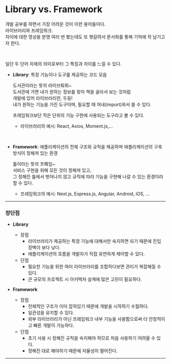 # Library vs. Framework

개발 공부를 하면서 가장 어려운 것이 이런 용어들이다.  
라이브러리와 프레임워크.  
차이에 대한 영상을 분명 여러 번 봤는데도 또 헷갈려서 문서화를 통해 기억에 칵 남기고자 한다.

<br>

일단 두 단어 자체의 의미로부터 그 특징과 차이를 느낄 수 있다.

- **Library**: 특정 기능이나 도구를 제공하는 코드 모음

  도서관이라는 뜻의 라이브뤄뤼~  
  도서관에 가면 내가 원하는 정보를 찾아 책을 골라서 보는 것처럼  
  개발에 있어 라이브러리란, 두둥!  
  내가 원하는 기능을 가진 도구이며, 필요할 때 꺼내(import)와서 쓸 수 있다.

  프레임워크보단 작은 단위의 기능 구현에 사용되는 도구라고 볼 수 있다.

  - 라이브러리의 예시: React, Axios, Moment.js,...

<br>

- **Framework**: 애플리케이션의 전체 구조와 규칙을 제공하며 애플리케이션의 구축 방식이 정해져 있는 환경

  틀이라는 뜻의 프뤠임~  
  서비스 구현을 위해 모든 것이 정해져 있고,  
  그 정해진 틀에서 벗어나지 않고 규칙에 따라 기능을 구현해 나갈 수 있는 환경이라 할 수 있다.

  - 프레임워크의 예시: Next.js, Express.js, Angular, Android, iOS, ...

---

### 장단점

- **Library**

  - 장점
    - 라이브러리가 제공하는 특정 기능에 대해서만 숙지하면 되기 때문에 진입 장벽이 보다 낮다.
    - 애플리케이션의 흐름을 개발자가 직접 유연하게 제어할 수 있다.
  - 단점
    - 필요한 기능을 위한 여러 라이브러리를 조합하다보면 관리가 복잡해질 수 있다.
    - 큰 규모의 프로젝트 시 아키텍처 설계에 많은 고민이 필요하다.

- **Framework**

  - 장점
    - 전체적인 구조가 이미 잡혀있기 때문에 개발을 시작하기 수월하다.
    - 일관성을 유지할 수 있다.
    - 외부 라이브러리가 아닌 프레임워크 내부 기능을 사용함으로써 더 안정적이고 빠른 개발이 가능하다.
  - 단점
    - 초기 사용 시 정해진 규칙을 숙지해야 하므로 처음 사용하기 어려울 수 있다.
    - 정해진 대로 해야하기 때문에 자율성이 떨어진다.

---
